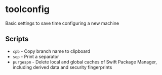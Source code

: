 # toolconfig
Basic settings to save time configuring a new machine

## Scripts
- `cpb` - Copy branch name to clipboard
- `sep` - Print a separator
- `purgespm` - Delete local and global caches of Swift Package Manager, including derived data and security fingerprints

